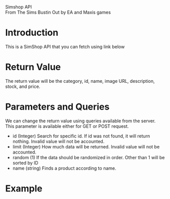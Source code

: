 
<div class="title">Simshop API</div>
<div class="credit">From The Sims Bustin Out by EA and Maxis games</div>

# Introduction
This is a SimShop API that you can fetch using link below

<p><code class="api-url"></code></p>

# Return Value
The return value will be the category, id, name, image URL, description, stock, and price.

# Parameters and Queries
We can change the return value using queries available from the server. This parameter is available either for GET or POST request.

* id (Integer)
  Search for specific id. If id was not found, it will return nothing. Invalid value will not be accounted.
* limit (Integer)
  How much data will be returned. Invalid value will not be accounted.
* random (1)
  If the data should be randomized in order. Other than 1 will be sorted by ID
* name (string)
  Finds a product according to name.

# Example
<p><code class="example-url"></code></p>

<pre id="preFetch" url=""><code id="codeFetch" class="example-url"></code></pre>
